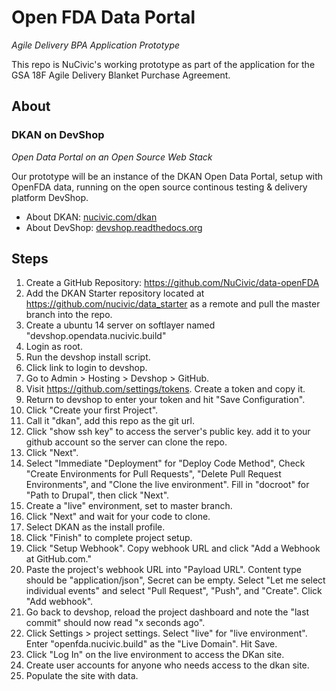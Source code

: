Open FDA Data Portal
====================

*Agile Delivery BPA Application Prototype*

This repo is NuCivic's working prototype as part of the application for the GSA 18F Agile Delivery Blanket Purchase Agreement.

About
-----

### DKAN on DevShop
*Open Data Portal on an Open Source Web Stack*

Our prototype will be an instance of the DKAN Open Data Portal, setup with OpenFDA data, running on the open source continous testing & delivery platform DevShop.

- About DKAN: [nucivic.com/dkan](http://nucivic.com/dkan/)
- About DevShop: [devshop.readthedocs.org](http://devshop.readthedocs.org/)

Steps
-----

1. Create a GitHub Repository: https://github.com/NuCivic/data-openFDA
2. Add the DKAN Starter repository located at https://github.com/nucivic/data_starter as a remote and pull the master branch into the repo.
1. Create a ubuntu 14 server on softlayer named "devshop.opendata.nucivic.build"
2. Login as root.
3. Run the devshop install script.
4. Click link to login to devshop.
5. Go to Admin > Hosting > Devshop > GitHub.
5. Visit https://github.com/settings/tokens. Create a token and copy it. 
5. Return to devshop to enter your token and hit "Save Configuration".
5. Click "Create your first Project".
6. Call it "dkan", add this repo as the git url.
7. Click "show ssh key" to access the server's public key. add it to your github account so the server can clone the repo.
8. Click "Next".
9. Select "Immediate "Deployment" for "Deploy Code Method", Check "Create Environments for Pull Requests", "Delete Pull Request Environments", and "Clone the live environment".  Fill in "docroot" for "Path to Drupal", then click "Next".
10. Create a "live" environment, set to master branch.
11. Click "Next" and wait for your code to clone. 
12. Select DKAN as the install profile.
13. Click "Finish" to complete project setup.
14. Click "Setup Webhook". Copy webhook URL and click "Add a Webhook at GitHub.com."
15. Paste the project's webhook URL into "Payload URL".  Content type should be "application/json", Secret can be empty.  Select "Let me select individual events" and select "Pull Request", "Push", and "Create". Click "Add webhook".
16. Go back to devshop, reload the project dashboard and note the "last commit" should now read "x seconds ago".
17. Click Settings > project settings. Select "live" for "live environment". Enter "openfda.nucivic.build" as the "Live Domain".  Hit Save.
18. Click "Log In" on the live environment to access the DKan site.
19. Create user accounts for anyone who needs access to the dkan site.
20. Populate the site with data.
